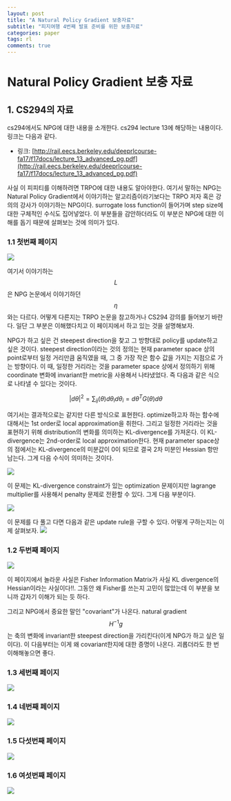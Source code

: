 ```yaml
---
layout: post
title: "A Natural Policy Gradient 보충자료"
subtitle: "피지여행 4번째 발표 준비를 위한 보충자료"
categories: paper
tags: rl
comments: true
---
```


# Natural Policy Gradient 보충 자료

## 1. CS294의 자료
cs294에서도 NPG에 대한 내용을 소개한다. cs294 lecture 13에 해당하는 내용이다. 링크는 다음과 같다. 

- 링크: [http://rail.eecs.berkeley.edu/deeprlcourse-fa17/f17docs/lecture_13_advanced_pg.pdf](http://rail.eecs.berkeley.edu/deeprlcourse-fa17/f17docs/lecture_13_advanced_pg.pdf)

사실 이 피피티를 이해하려면 TRPO에 대한 내용도 알아야한다. 여기서 말하는 NPG는 Natural Policy Gradient에서 이야기하는 알고리즘이라기보다는 TRPO 저자 혹은 강의의 강사가 이야기하는 NPG이다. surrogate loss function이 들어가며 step size에 대한 구체적인 수식도 집어넣었다. 이 부분들을 감안하더라도 이 부분은 NPG에 대한 이해를 돕기 때문에 살펴보는 것에 의미가 있다.

### 1.1 첫번째 페이지
<img src="https://www.dropbox.com/s/mp134cb8kl6lkdb/Screenshot%202018-06-09%2000.04.04.png?dl=1">

여기서 이야기하는 $$L$$은 NPG 논문에서 이야기하던 $$\eta$$와는 다르다. 어떻게 다른지는 TRPO 논문을 참고하거나 CS294 강의를 들어보기 바란다. 일단 그 부분은 이해했다치고 이 페이지에서 하고 있는 것을 설명해보자. 

NPG가 하고 싶은 건 steepest direction을 찾고 그 방향대로 policy를 update하고 싶은 것이다. steepest direction이라는 것의 정의는 현재 parameter space 상의 point로부터 일정 거리만큼 움직였을 때, 그 중 가장 작은 함수 값을 가지는 지점으로 가는 방향이다. 이 때, 일정한 거리라는 것을 parameter space 상에서 정의하기 위해 coordinate 변화에 invariant한 metric을 사용해서 나타냈었다. 즉 다음과 같은 식으로 나타낼 수 있다는 것이다.

$$\vert d\theta \vert^2=\sum_{ij}(\theta)d\theta_id\theta_i=d\theta^TG(\theta)d\theta$$ 

여기서는 결과적으로는 같지만 다른 방식으로 표현한다. optimize하고자 하는 함수에 대해서는 1st order로 local approximation을 취한다. 그리고 일정한 거리라는 것을 표현하기 위해 distribution의 변화를 의미하는 KL-divergence를 가져온다. 이 KL-divergence는 2nd-order로 local approximation한다. 현재 parameter space상의 점에서는 KL-divergence의 미분값이 0이 되므로 결국 2차 미분인 Hessian 항만 남는다. 그게 다음 수식이 의미하는 것이다.

<img src="https://www.dropbox.com/s/g48q5fsgw72h6tb/Screenshot%202018-06-09%2000.48.33.png?dl=1">

이 문제는 KL-divergence constraint가 있는 optimization 문제이지만 lagrange multiplier를 사용해서 penalty 문제로 전환할 수 있다. 그게 다음 부분이다. 

<img src="https://www.dropbox.com/s/kkxwdmkna0gn72r/Screenshot%202018-06-09%2000.48.03.png?dl=1">

이 문제를 다 풀고 다면 다음과 같은 update rule을 구할 수 있다. 어떻게 구하는지는 이제 살펴보자.
<img src="https://www.dropbox.com/s/8e2t1e46mneg7tf/Screenshot%202018-06-09%2000.49.40.png?dl=1">


### 1.2 두번째 페이지
<img src="https://www.dropbox.com/s/vzaerazk3dq9425/Screenshot%202018-06-09%2000.05.18.png?dl=1">

이 페이지에서 놀라운 사실은 Fisher Information Matrix가 사실 KL divergence의 Hessian이라는 사실이다!!. 그동안 왜 Fisher를 쓰는지 고민이 많았는데 이 부분을 보니까 갑자기 이해가 되는 듯 하다.

그리고 NPG에서 중요한 말인 "covariant"가 나온다. natural gradient $$H^{-1}g$$는 축의 변화에 invariant한 steepest direction을 가리킨다(이게 NPG가 하고 싶은 일이다). 이 다음부터는 이게 왜 covariant한지에 대한 증명이 나온다. 괴롭더라도 한 번 이해해놓으면 좋다. 

### 1.3 세번째 페이지
<img src="https://www.dropbox.com/s/pujcolzzuie1gvx/Screenshot%202018-06-09%2000.05.52.png?dl=1">


### 1.4 네번째 페이지
<img src="https://www.dropbox.com/s/ffgp47bobvreplc/Screenshot%202018-06-09%2000.06.28.png?dl=1">

### 1.5 다섯번째 페이지
<img src="https://www.dropbox.com/s/k606vh5iqv1jdn4/Screenshot%202018-06-09%2000.06.57.png?dl=1">

### 1.6 여섯번째 페이지
<img src="https://www.dropbox.com/s/b9jd2rzww6wha1b/Screenshot%202018-06-09%2000.07.32.png?dl=1">
